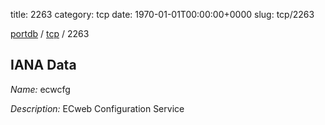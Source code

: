title: 2263
category: tcp
date: 1970-01-01T00:00:00+0000
slug: tcp/2263

[portdb](/) / [tcp](/category/tcp.html) / 2263


## IANA Data

_Name:_ ecwcfg

_Description:_ ECweb Configuration Service

